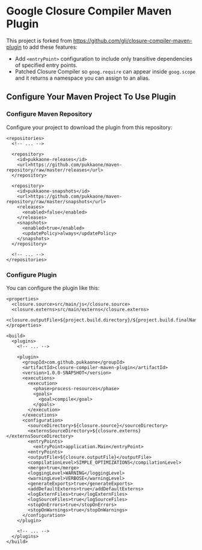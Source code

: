 # Google Closure Compiler Maven Plugin

This project is forked from https://github.com/gli/closure-compiler-maven-plugin
to add these features:

* Add `<entryPoint>` configuration to include only transitive dependencies of
  specified entry points.
* Patched Closure Compiler so `goog.require` can appear inside `goog.scope` and
  it returns a namespace you can assign to an alias.


## Configure Your Maven Project To Use Plugin


### Configure Maven Repository

Configure your project to download the plugin from this repository:

    <repositories>
      <!-- ... -->

      <repository>
        <id>pukkaone-releases</id>
        <url>https://github.com/pukkaone/maven-repository/raw/master/releases</url>
      </repository>

      <repository>
        <id>pukkaone-snapshots</id>
        <url>https://github.com/pukkaone/maven-repository/raw/master/snapshots</url>
        <releases>
          <enabled>false</enabled>
        </releases>
        <snapshots>
          <enabled>true</enabled>
          <updatePolicy>always</updatePolicy>
        </snapshots>
      </repository>

      <!-- ... -->
    </repositories>


### Configure Plugin

You can configure the plugin like this:

    <properties>
      <closure.source>src/main/js</closure.source>
      <closure.externs>src/main/externs</closure.externs>
      <closure.outputFile>${project.build.directory}/${project.build.finalName}/compiled.js</closure.outputFile>
    </properties>

    <build>
      <plugins>
        <!-- ... -->

        <plugin>
          <groupId>com.github.pukkaone</groupId>
          <artifactId>closure-compiler-maven-plugin</artifactId>
          <version>1.0.0-SNAPSHOT</version>
          <executions>
            <execution>
              <phase>process-resources</phase>
              <goals>
                <goal>compile</goal>
              </goals>
            </execution>
          </executions>
          <configuration>
            <sourceDirectory>${closure.source}</sourceDirectory>
            <externsSourceDirectory>${closure.externs}</externsSourceDirectory>
            <entryPoints>
              <entryPoint>application.Main</entryPoint>
            <entryPoints>
            <outputFile>${closure.outputFile}</outputFile>
            <compilationLevel>SIMPLE_OPTIMIZATIONS</compilationLevel>
            <merge>true</merge>
            <loggingLevel>WARNING</loggingLevel>
            <warningLevel>VERBOSE</warningLevel>
            <generateExports>true</generateExports>
            <addDefaultExterns>true</addDefaultExterns>
            <logExternFiles>true</logExternFiles>
            <logSourceFiles>true</logSourceFiles>
            <stopOnErrors>true</stopOnErrors>
            <stopOnWarnings>true</stopOnWarnings>
          </configuration>
        </plugin>

        <!-- ... -->
      </plugins>
    </build>
